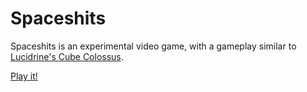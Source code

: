 Spaceshits
====

Spaceshits is an experimental video game, with a gameplay similar to [Lucidrine's Cube Colossus](https://www.kongregate.com/games/lucidrine/cube-colossus).

[Play it!](https://raw.githack.com/Odepax/spaceshits/master/index.html)
